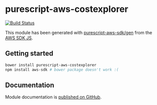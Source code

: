 # purescript-aws-costexplorer

[![Build Status](https://app.wercker.com/status/5909b9e96d1080804b17a28f72f87b6b/s/master)](https://app.wercker.com/project/byKey/5909b9e96d1080804b17a28f72f87b6b)

This module has been generated with [purescript-aws-sdk/gen](https://github.com/purescript-aws-sdk/gen) from the [AWS SDK JS](https://github.com/aws/aws-sdk-js).

## Getting started

```sh
bower install purescript-aws-costexplorer
npm install aws-sdk # bower package doesn't work :(
```

## Documentation

Module documentation is [published on GitHub](https://github.com/purescript-aws-sdk/purescript-aws-costexplorer/tree/master/docs).
